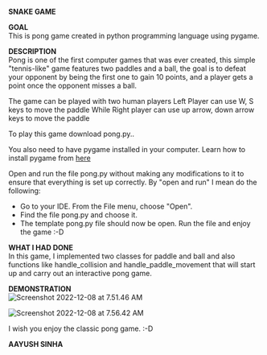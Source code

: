 **SNAKE GAME**  

**GOAL**  
This is pong game created in python programming language using pygame.


**DESCRIPTION**  
Pong is one of the first computer games that was ever created, this simple "tennis-like" game features two paddles and a ball, the goal is to defeat your opponent by being the first one to gain 10 points, and a player gets a point once the opponent misses a ball.

The game can be played with two human players
Left Player can use W, S keys to move the paddle
While Right player can use up arrow, down arrow keys to move the paddle

To play this game download pong.py..

You also need to have pygame installed in your computer. Learn how to install pygame from [here](https://www.pygame.org/wiki/GettingStarted#Pygame%20Installation)

Open and run the file pong.py without making any modifications to it to ensure that everything is set up correctly. By "open and run" I mean do the following:
* Go to your IDE. From the File menu, choose "Open".
* Find the file pong.py and choose it.
* The template pong.py file should now be open. Run the file and enjoy the game :-D



**WHAT I HAD DONE**  
In this game, I implemented two classes for paddle and ball and also functions like handle_collision and handle_paddle_movement that will start up and carry out an interactive pong game. 

**DEMONSTRATION**  
![Screenshot 2022-12-08 at 7.51.46 AM](https://github.com/aayushsinha0706/Play-With-Python/blob/main/Pong%20Game/screenshots/Screenshot%202022-12-08%20at%207.51.46%20AM.png)

![Screenshot 2022-12-08 at 7.56.42 AM](https://github.com/aayushsinha0706/Play-With-Python/blob/main/Pong%20Game/screenshots/Screenshot%202022-12-08%20at%207.56.42%20AM.png)


I wish you enjoy the classic pong game. :-D

**AAYUSH SINHA**  
